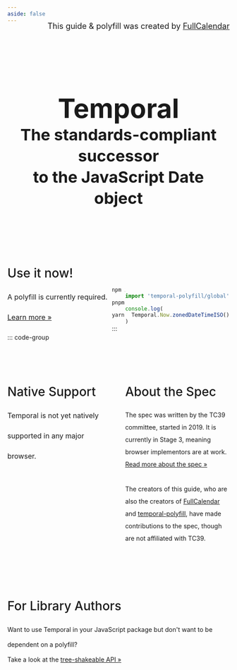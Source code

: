 ```yaml
---
aside: false
---
```


<div style='font-size:18px;position:relative;top:-20px;text-align:right'>
  This guide & polyfill was created by
  <a href='https://fullcalendar.io/' target='_blank'>FullCalendar</a>
</div>

<div style='text-align:center'>
  <h1 style='margin:0;margin-top:2em;font-size:60px'>Temporal</h1>
  <h2 style='margin:0;font-size:36px;line-height:48px'>
    The standards-compliant successor<br />
    to the JavaScript Date object
  </h2>
</div>

<div style='margin:2em 0;text-align:center'>
  <VPButton text='Learn the API' href='api/index' />&nbsp;
  <VPButton text='Use the polyfill' theme='alt' href='polyfill' />
</div>

<div class='use-now-pre'>
  Use it now!
</div>

<div class='use-now'>
  A polyfill is currently required. <a href='polyfill'>Learn more &raquo;</a>
</div>

```js
import 'temporal-polyfill/global'

console.log(
  Temporal.Now.zonedDateTimeISO().toString()
)
```

::: code-group

```sh [NPM]
npm i temporal-polyfill
```

```sh [PNPM]
pnpm i -D temporal-polyfill
```

```sh [Yarn]
yarn i temporal-polyfill
```

:::

<div style='clear:both'></div>

<div class='part2'>
  <div style='font-size:28px;font-weight:500;margin:3em 0 0.5em'>
    Native Support
  </div>
  <div style='line-height: 46px; font-size: 16px; margin-bottom: 16px'>
    Temporal is not yet natively supported in any major browser.
  </div>
  <div style='height:200px;overflow:hidden;margin-right:8px'>
    <div style='width:800px;margin-top:-80px;margin-left:-4px'>
      <picture>
        <source type="image/webp" srcset="https://caniuse.bitsofco.de/image/temporal.webp">
        <source type="image/png" srcset="https://caniuse.bitsofco.de/image/temporal.png">
        <img src="https://caniuse.bitsofco.de/image/temporal.jpg" alt="Data on support for the temporal feature across the major browsers from caniuse.com">
      </picture>
    </div>
  </div>
</div>

<div>
  <div style='font-size:28px;font-weight:500;margin:3em 0 0.5em'>
    About the Spec
  </div>
  <div style='line-height: 28px; margin-top: 22px'>
    The spec was written by the TC39 committee, started in 2019. It is currently in Stage 3, meaning browser implementors are at work.
    <a href='https://github.com/tc39/proposal-temporal' target='_blank'>Read more about the spec &raquo;</a><br />
    <br />
    The creators of this guide, who are also the creators of
    <a href='https://github.com/fullcalendar/fullcalendar' target='_blank'>FullCalendar</a> and
    <a href='https://github.com/fullcalendar/temporal-polyfill' target='_blank'>temporal-polyfill</a>,
    have made contributions to the spec, though are not affiliated with TC39.
  </div>
</div>

<div style='clear:both'></div>

<div style='font-size:28px;font-weight:500;margin:3em 0 0.5em'>
  For Library Authors
</div>
<div style='line-height: 34px; margin-top: 20px;'>
  Want to use Temporal in your JavaScript package but don't want to be dependent on a polyfill?<br />
  Take a look at the <a href='tree-shakeable'>tree-shakeable API &raquo;</a>
</div>

<style>
  .use-now-pre {
    text-align: left;
    font-size: 28px;
    font-weight: 500;
    margin: 3em 0 0.5em;
  }

  .use-now {
    font-size: 16px;
    float: left;
    width: 47%;
    line-height: 46px;
  }

  .use-now + * {
    float: right;
    width: 47%;
  }

  .use-now + * + * {
    float: left;
    width: 47%;
  }

  .part2 {
    float: left;
    width: 47%;
  }

  .part2 + * {
    float: right;
    width: 47%;
  }
</style>
